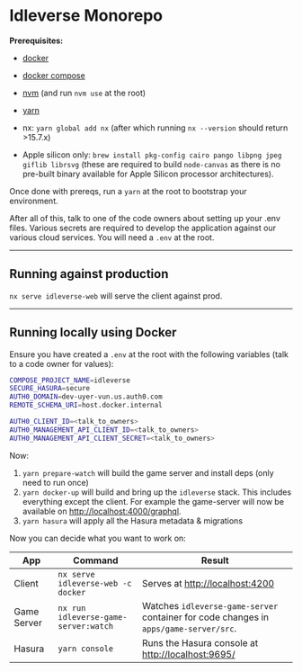 # Idleverse Monorepo

**Prerequisites:**

- [docker](https://docs.docker.com/get-docker/)
- [docker compose](https://docs.docker.com/compose/install/)
- [nvm](https://github.com/nvm-sh/nvm#installing-and-updating) (and run `nvm use` at the root)
- [yarn](https://classic.yarnpkg.com/lang/en/docs/install/)
- nx: `yarn global add nx` (after which running `nx --version` should return >15.7.x)

- Apple silicon only: `brew install pkg-config cairo pango libpng jpeg giflib librsvg` (these are required to build `node-canvas` as there is no pre-built binary available for Apple Silicon processor architectures).

Once done with prereqs, run a `yarn` at the root to bootstrap your environment.

After all of this, talk to one of the code owners about setting up your .env files. Various secrets are required to develop the application against our various cloud services. You will need a `.env` at the root.

---

## Running against production

`nx serve idleverse-web` will serve the client against prod.

---

## Running locally using Docker

Ensure you have created a `.env` at the root with the following variables (talk to a code owner for values):

```bash
COMPOSE_PROJECT_NAME=idleverse
SECURE_HASURA=secure
AUTH0_DOMAIN=dev-uyer-vun.us.auth0.com
REMOTE_SCHEMA_URI=host.docker.internal

AUTH0_CLIENT_ID=<talk_to_owners>
AUTH0_MANAGEMENT_API_CLIENT_ID=<talk_to_owners>
AUTH0_MANAGEMENT_API_CLIENT_SECRET=<talk_to_owners>
```

Now:

1. `yarn prepare-watch` will build the game server and install deps (only need to run once)
2. `yarn docker-up` will build and bring up the `idleverse` stack. This includes everything except the client. For example the game-server will now be available on <http://localhost:4000/graphql>.
3. `yarn hasura` will apply all the Hasura metadata & migrations

Now you can decide what you want to work on:

| App         | Command                              | Result                                                                                |
| ----------- | ------------------------------------ | ------------------------------------------------------------------------------------- |
| Client      | `nx serve idleverse-web -c docker`   | Serves at <http://localhost:4200>                                                     |
| Game Server | `nx run idleverse-game-server:watch` | Watches `idleverse-game-server` container for code changes in `apps/game-server/src`. |
| Hasura      | `yarn console`                       | Runs the Hasura console at <http://localhost:9695/>                                   |
